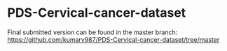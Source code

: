 # PDS-Cervical-cancer-dataset

Final submitted version can be found in the master branch:
https://github.com/kumarv987/PDS-Cervical-cancer-dataset/tree/master
